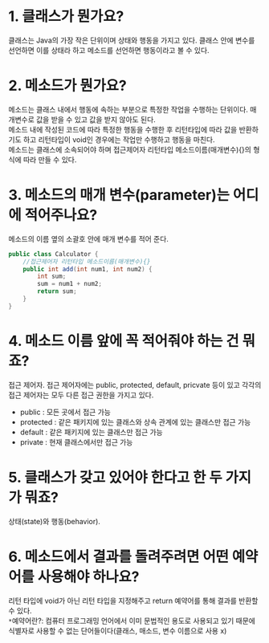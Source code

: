 <h1>1. 클래스가 뭔가요?</h1>  
클래스는 Java의 가장 작은 단위이며 상태와 행동을 가지고 있다.
클래스 안에 변수를 선언하면 이를 상태라 하고 메소드를 선언하면 행동이라고 볼 수 있다.


<h1>2. 메소드가 뭔가요?</h1>  

메소드는 클래스 내에서 행동에 속하는 부분으로 특정한 작업을 수행하는 단위이다. 매개변수로 값을 받을 수 있고 값을 받지 않아도 된다.  
메소드 내에 작성된 코드에 따라 특정한 행동을 수행한 후 리턴타입에 따라 값을 반환하기도 하고 리턴타입이 void인 경우에는 작업만 수행하고 행동을 마친다.  
메소드는 클래스에 소속되어야 하며 접근제어자 리턴타입 메소드이름(매개변수){}의 형식에 따라 만들 수 있다.

<h1>3. 메소드의 매개 변수(parameter)는 어디에 적어주나요?</h1>

메소드의 이름 옆의 소괄호 안에 매개 변수를 적어 준다.  
```java
public class Calculator {
    //접근제어자 리턴타입 메소드이름(매개변수){}
    public int add(int num1, int num2) {
        int sum;
        sum = num1 + num2;
        return sum;
    }
}
```
<h1>4. 메소드 이름 앞에 꼭 적어줘야 하는 건 뭐죠?</h1>

접근 제어자. 접근 제어자에는 public, protected, default, pricvate 등이 있고 각각의 접근 제어자는 모두 다른 접근 권한을 가지고 있다.  
- public : 모든 곳에서 접근 가능  
- protected : 같은 패키지에 있는 클래스와 상속 관계에 있는 클래스만 접근 가능  
- default : 같은 패키지에 있는 클래스만 접근 가능  
- private : 현재 클래스에서만 접근 가능  

<h1>5. 클래스가 갖고 있어야 한다고 한 두 가지가 뭐죠?</h1>

상태(state)와 행동(behavior).

<h1>6. 메소드에서 결과를 돌려주려면 어떤 예약어를 사용해야 하나요?</h1>

리턴 타입에 void가 아닌 리턴 타입을 지정해주고 return 예약어를 통해 결과를 반환할 수 있다.  
`*`예약어란?: 컴퓨터 프로그래밍 언어에서 이미 문법적인 용도로 사용되고 있기 때문에 식별자로 사용할 수 없는 단어들이다(클래스, 매소드, 변수 이름으로 사용 x)